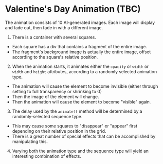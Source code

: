 # Valentine's Day Animation (TBC)
The animation consists of 10 AI-generated images. Each image will display and fade out, then fade in with a different image.

1. There is a container with several squares.
- Each square has a div that contains a fragment of the entire image.
- The fragment's background image is actually the entire image, offset according to the square's relative position.
2. When the animation starts, it animates either the `opacity` or `width` or `width` and `height` attributes, according to a randomly selected animation type.
- The animation will cause the element to become invisible (either through setting to full transparency or shrinking to 0)
- Then the image of the element will change.
- Then the animation will cause the element to become "visible" again.
3. The delay used by the `animate()` method will be determined by a randomly-selected sequence type.
- This may cause some squares to "disappear" or "appear" first depending on their relative position in the grid.
- There is a great number of special effects that can be accomplished by manipulating this.
4. Varying both the animation type and the sequence type will yield an interesting combination of effects.
